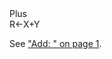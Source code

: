 <div class="heading">
  <div class="name">Plus</div>
  <div class="command">R←X+Y</div>
</div>

See ["Add: " on page 1](/add.md#Add).
